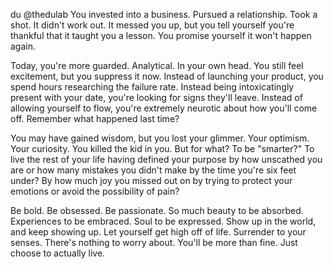 du
@thedulab
You invested into a business. Pursued a relationship. Took a shot. It didn't work out. It messed you up, but you tell yourself you're thankful that it taught you a lesson. You promise yourself it won't happen again.

Today, you're more guarded. Analytical. In your own head. You still feel excitement, but you suppress it now. Instead of launching your product, you spend hours researching the failure rate. Instead being intoxicatingly present with your date, you're looking for signs they'll leave. Instead of allowing yourself to flow, you're extremely neurotic about how you'll come off. Remember what happened last time?

You may have gained wisdom, but you lost your glimmer. Your optimism. Your curiosity. You killed the kid in you. But for what? To be "smarter?" To live the rest of your life having defined your purpose by how unscathed you are or how many mistakes you didn't make by the time you're six feet under? By how much joy you missed out on by trying to protect your emotions or avoid the possibility of pain?

Be bold. Be obsessed. Be passionate. So much beauty to be absorbed. Experiences to be embraced. Soul to be expressed. Show up in the world, and keep showing up. Let yourself get high off of life. Surrender to your senses. There's nothing to worry about. You'll be more than fine. Just choose to actually live.